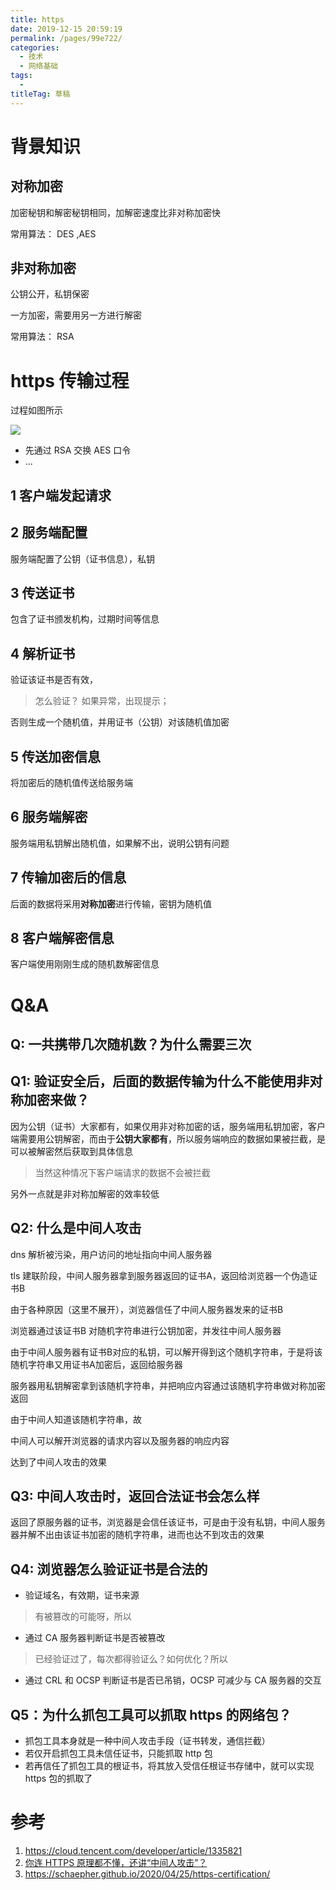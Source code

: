 ```yaml
---
title: https
date: 2019-12-15 20:59:19
permalink: /pages/99e722/
categories: 
  - 技术
  - 网络基础
tags: 
  - 
titleTag: 草稿
---
```

# 背景知识

## 对称加密

加密秘钥和解密秘钥相同，加解密速度比非对称加密快

常用算法： DES ,AES

## 非对称加密

公钥公开，私钥保密

一方加密，需要用另一方进行解密

常用算法： RSA

# https 传输过程

过程如图所示

![](https://upload-images.jianshu.io/upload_images/16796915-df1c6921f2c14805.png?imageMogr2/auto-orient/strip%7CimageView2/2/w/1240)

- 先通过 RSA 交换 AES 口令
- ...

## 1 客户端发起请求

## 2 服务端配置

服务端配置了公钥（证书信息），私钥

## 3 传送证书

包含了证书颁发机构，过期时间等信息

## 4 解析证书

验证该证书是否有效，
> 怎么验证？
如果异常，出现提示；

否则生成一个随机值，并用证书（公钥）对该随机值加密

## 5 传送加密信息

将加密后的随机值传送给服务端

## 6 服务端解密

服务端用私钥解出随机值，如果解不出，说明公钥有问题

## 7 传输加密后的信息

后面的数据将采用**对称加密**进行传输，密钥为随机值
## 8 客户端解密信息

客户端使用刚刚生成的随机数解密信息
# Q&A

## Q: 一共携带几次随机数？为什么需要三次

## Q1: 验证安全后，后面的数据传输为什么不能使用非对称加密来做？

因为公钥（证书）大家都有，如果仅用非对称加密的话，服务端用私钥加密，客户端需要用公钥解密，而由于**公钥大家都有**，所以服务端响应的数据如果被拦截，是可以被解密然后获取到具体信息
> 当然这种情况下客户端请求的数据不会被拦截

另外一点就是非对称加解密的效率较低

## Q2: 什么是中间人攻击

dns 解析被污染，用户访问的地址指向中间人服务器

tls 建联阶段，中间人服务器拿到服务器返回的证书A，返回给浏览器一个伪造证书B

由于各种原因（这里不展开），浏览器信任了中间人服务器发来的证书B

浏览器通过该证书B 对随机字符串进行公钥加密，并发往中间人服务器

由于中间人服务器有证书B对应的私钥，可以解开得到这个随机字符串，于是将该随机字符串又用证书A加密后，返回给服务器

服务器用私钥解密拿到该随机字符串，并把响应内容通过该随机字符串做对称加密返回

由于中间人知道该随机字符串，故

中间人可以解开浏览器的请求内容以及服务器的响应内容

达到了中间人攻击的效果

## Q3: 中间人攻击时，返回合法证书会怎么样

返回了原服务器的证书，浏览器是会信任该证书，可是由于没有私钥，中间人服务器并解不出由该证书加密的随机字符串，进而也达不到攻击的效果

## Q4: 浏览器怎么验证证书是合法的


- 验证域名，有效期，证书来源
> 有被篡改的可能呀，所以
- 通过 CA 服务器判断证书是否被篡改
> 已经验证过了，每次都得验证么？如何优化？所以
- 通过 CRL 和 OCSP 判断证书是否已吊销，OCSP 可减少与 CA 服务器的交互

## Q5：为什么抓包工具可以抓取 https 的网络包？

- 抓包工具本身就是一种中间人攻击手段（证书转发，通信拦截）
- 若仅开启抓包工具未信任证书，只能抓取 http 包
- 若再信任了抓包工具的根证书，将其放入受信任根证书存储中，就可以实现 https 包的抓取了

# 参考

1. https://cloud.tencent.com/developer/article/1335821
2. [你连 HTTPS 原理都不懂，还讲“中间人攻击”？](https://mp.weixin.qq.com/s/PzgkDyKZPB0rFK90ebT5ow)
3. https://schaepher.github.io/2020/04/25/https-certification/